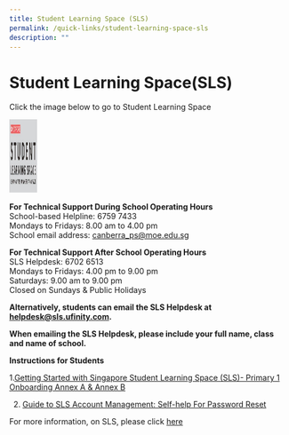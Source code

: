 ```yaml
---
title: Student Learning Space (SLS)
permalink: /quick-links/student-learning-space-sls
description: ""
---
```

# Student Learning Space(SLS)
Click the image below to go to Student Learning Space

<html>
<body>

<p><a href="https://vle.learning.moe.edu.sg/login">
<img src="/images/SLS.png" style width="50" height="132">
</a></p>

</body>
</html>

**For Technical Support During School Operating Hours**<br>
School-based Helpline: 6759 7433<br>
Mondays to Fridays: 8.00 am to 4.00 pm<br>
School email address: <a href="canberra_ps@moe.edu.sg">canberra_ps@moe.edu.sg</a>


**For Technical Support After School Operating Hours**<br>
SLS Helpdesk: 6702 6513<br>
Mondays to Fridays: 4.00 pm to 9.00 pm<br>
Saturdays: 9.00 am to 9.00 pm<br>
Closed on Sundays & Public Holidays

**Alternatively, students can email the SLS Helpdesk at helpdesk@sls.ufinity.com.**

**When emailing the SLS Helpdesk, please include your full name, class and name of school.**

**Instructions for Students**

1.[Getting Started with Singapore Student Learning Space (SLS)- Primary 1 Onboarding Annex A & Annex B](/files/Annexes%20to%20Letter%20to%20Parents.pdf)

2. [Guide to SLS Account Management: Self-help  For Password Reset](/files/SLS%20Account%20Management%20-Students.pdf)

For more information, on SLS, please click [here](https://www.moe.gov.sg/education-in-sg/student-learning-space)